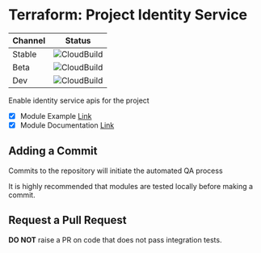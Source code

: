 # Terraform: Project Identity Service

| Channel | Status |
|---------|--------|
| Stable  | ![CloudBuild]() |
| Beta    | ![CloudBuild]() |
| Dev     | ![CloudBuild]() |

Enable identity service apis for the project

- [x] Module Example [Link](https://github.com/CloudVLab/terraform-lab-foundation/blob/main/basics/identity_service/example/README.md)
- [x] Module Documentation [Link](https://github.com/CloudVLab/terraform-lab-foundation/blob/main/basics/identity_service/example/MODULE.md)

## Adding a Commit 

Commits to the repository will initiate the automated QA process

It is highly recommended that modules are tested locally before making a commit.

## Request a Pull Request

__DO NOT__ raise a PR on code that does not pass integration tests.
